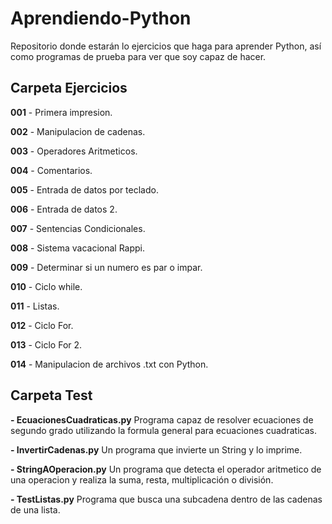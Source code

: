 # Aprendiendo-Python
Repositorio donde estarán lo ejercicios que haga para aprender Python, así como programas de prueba para ver que soy capaz de hacer.

## Carpeta Ejercicios

**001** - Primera impresion.

**002** - Manipulacion de cadenas.

**003** - Operadores Aritmeticos.

**004** - Comentarios.

**005** - Entrada de datos por teclado.

**006** - Entrada de datos 2.

**007** - Sentencias Condicionales.

**008** - Sistema vacacional Rappi.

**009** - Determinar si un numero es par o impar.

**010** - Ciclo while.

**011** - Listas.

**012** - Ciclo For.

**013** - Ciclo For 2.

**014** - Manipulacion de archivos .txt con Python.

## Carpeta Test

**- EcuacionesCuadraticas.py**
Programa capaz de resolver ecuaciones de segundo grado utilizando la formula general para ecuaciones cuadraticas.

**- InvertirCadenas.py**
Un programa que invierte un String y lo imprime.

**- StringAOperacion.py**
Un programa que detecta el operador aritmetico de una operacion y realiza la suma, resta, multiplicación o división.

**- TestListas.py**
Programa que busca una subcadena dentro de las cadenas de una lista.